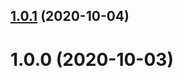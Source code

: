 ## [1.0.1](https://github.com/bconnorwhite/write-dir-safe/compare/v1.0.0...v1.0.1) (2020-10-04)



# 1.0.0 (2020-10-03)



